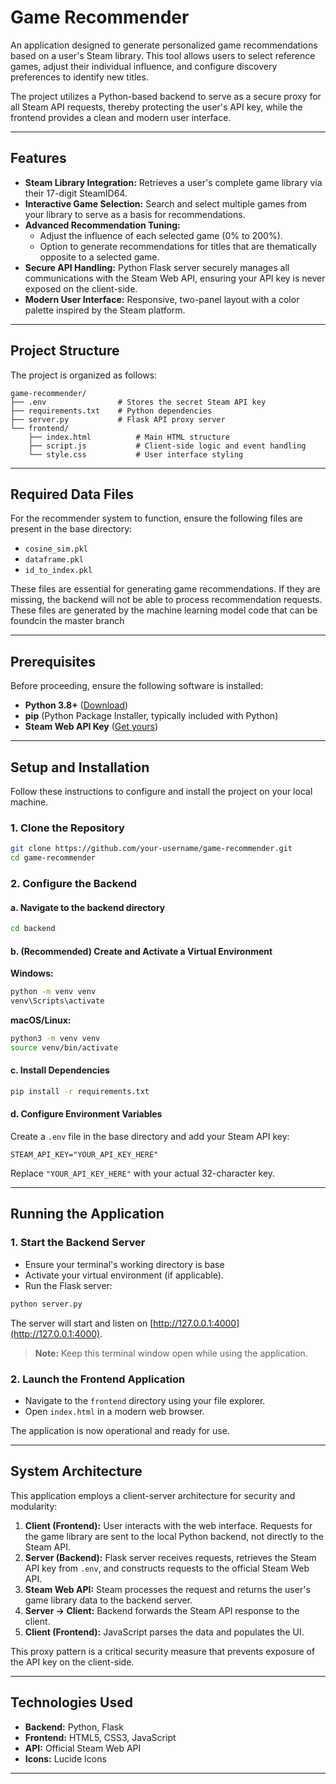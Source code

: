 # Game Recommender

An application designed to generate personalized game recommendations based on a user's Steam library. This tool allows users to select reference games, adjust their individual influence, and configure discovery preferences to identify new titles.

The project utilizes a Python-based backend to serve as a secure proxy for all Steam API requests, thereby protecting the user's API key, while the frontend provides a clean and modern user interface.

---

## Features

- **Steam Library Integration:** Retrieves a user's complete game library via their 17-digit SteamID64.
- **Interactive Game Selection:** Search and select multiple games from your library to serve as a basis for recommendations.
- **Advanced Recommendation Tuning:**
  - Adjust the influence of each selected game (0% to 200%).
  - Option to generate recommendations for titles that are thematically opposite to a selected game.
- **Secure API Handling:** Python Flask server securely manages all communications with the Steam Web API, ensuring your API key is never exposed on the client-side.
- **Modern User Interface:** Responsive, two-panel layout with a color palette inspired by the Steam platform.

---

## Project Structure

The project is organized as follows:

```
game-recommender/
├── .env                # Stores the secret Steam API key
├── requirements.txt    # Python dependencies
├── server.py           # Flask API proxy server
└── frontend/
    ├── index.html          # Main HTML structure
    ├── script.js           # Client-side logic and event handling
    └── style.css           # User interface styling
```

---

## Required Data Files

For the recommender system to function, ensure the following files are present in the base directory:

- `cosine_sim.pkl`
- `dataframe.pkl`
- `id_to_index.pkl`

These files are essential for generating game recommendations. If they are missing, the backend will not be able to process recommendation requests. These files are generated by the machine learning model code that can be foundcin the master branch

---

## Prerequisites

Before proceeding, ensure the following software is installed:

- **Python 3.8+** ([Download](https://www.python.org/))
- **pip** (Python Package Installer, typically included with Python)
- **Steam Web API Key** ([Get yours](https://steamcommunity.com/dev/apikey))

---

## Setup and Installation

Follow these instructions to configure and install the project on your local machine.

### 1. Clone the Repository

```sh
git clone https://github.com/your-username/game-recommender.git
cd game-recommender
```

### 2. Configure the Backend

#### a. Navigate to the backend directory

```sh
cd backend
```

#### b. (Recommended) Create and Activate a Virtual Environment

**Windows:**
```sh
python -m venv venv
venv\Scripts\activate
```

**macOS/Linux:**
```sh
python3 -m venv venv
source venv/bin/activate
```

#### c. Install Dependencies

```sh
pip install -r requirements.txt
```

#### d. Configure Environment Variables

Create a `.env` file in the base directory and add your Steam API key:

```
STEAM_API_KEY="YOUR_API_KEY_HERE"
```

Replace `"YOUR_API_KEY_HERE"` with your actual 32-character key.

---

## Running the Application

### 1. Start the Backend Server

- Ensure your terminal's working directory is base
- Activate your virtual environment (if applicable).
- Run the Flask server:

```sh
python server.py
```

The server will start and listen on [http://127.0.0.1:4000](http://127.0.0.1:4000).

> **Note:** Keep this terminal window open while using the application.

### 2. Launch the Frontend Application

- Navigate to the `frontend` directory using your file explorer.
- Open `index.html` in a modern web browser.

The application is now operational and ready for use.

---

## System Architecture

This application employs a client-server architecture for security and modularity:

1. **Client (Frontend):** User interacts with the web interface. Requests for the game library are sent to the local Python backend, not directly to the Steam API.
2. **Server (Backend):** Flask server receives requests, retrieves the Steam API key from `.env`, and constructs requests to the official Steam Web API.
3. **Steam Web API:** Steam processes the request and returns the user's game library data to the backend server.
4. **Server → Client:** Backend forwards the Steam API response to the client.
5. **Client (Frontend):** JavaScript parses the data and populates the UI.

This proxy pattern is a critical security measure that prevents exposure of the API key on the client-side.

---

## Technologies Used

- **Backend:** Python, Flask
- **Frontend:** HTML5, CSS3, JavaScript
- **API:** Official Steam Web API
- **Icons:** Lucide Icons

---
